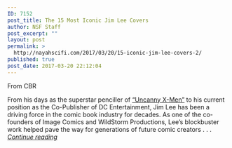 ```yaml
---
ID: 7152
post_title: The 15 Most Iconic Jim Lee Covers
author: NSF Staff
post_excerpt: ""
layout: post
permalink: >
  http://nayahscifi.com/2017/03/20/15-iconic-jim-lee-covers-2/
published: true
post_date: 2017-03-20 22:12:04
---
```

From CBR

From his days as the superstar penciller of <a href="http://www.cbr.com/tag/uncanny-x-men/" target="_blank">“Uncanny X-Men”</a> to his current position as the Co-Publisher of DC Entertainment, Jim Lee has been a driving force in the comic book industry for decades. As one of the co-founders of Image Comics and WildStorm Productions, Lee’s blockbuster work helped pave the way for generations of future comic creators . . . <a href="http://www.cbr.com/the-15-most-iconic-jim-lee-covers/"><em>Continue reading</em></a>